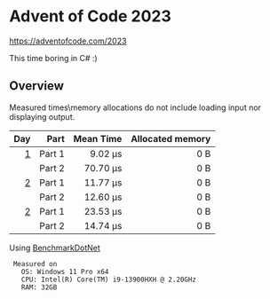 # Advent of Code 2023

<https://adventofcode.com/2023>

This time boring in C# :)

## Overview

Measured times\memory allocations do not include loading input nor displaying output.

 |                                      Day | Part | Mean Time | Allocated memory |
 |-----------------------------------------:| ---: |----------:| ---: |
 | [1](https://adventofcode.com/2023/day/1) | Part 1 |   9.02 µs | 0 B |
 |                                          | Part 2 |  70.70 µs | 0 B |
 | [2](https://adventofcode.com/2023/day/2) | Part 1 |  11.77 µs | 0 B |
 |                                          | Part 2 |  12.60 µs | 0 B |
 | [2](https://adventofcode.com/2023/day/3) | Part 1 |  23.53 µs | 0 B |
 |                                          | Part 2 |  14.74 µs | 0 B |

Using [BenchmarkDotNet](https://github.com/dotnet/BenchmarkDotNet)
```
 Measured on
   OS: Windows 11 Pro x64
   CPU: Intel(R) Core(TM) i9-13900HXH @ 2.20GHz
   RAM: 32GB
 ```
